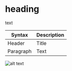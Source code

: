 # heading

text

| Syntax | Description |
| ----------- | ----------- |
| Header | Title |
| Paragraph | Text |

![alt text](image.jpg)
